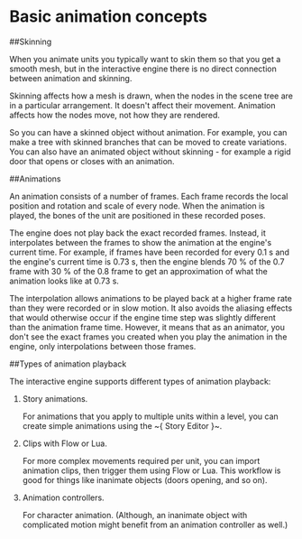 # Basic animation concepts

##Skinning

When you animate units you typically want to skin them so that you get a smooth mesh, but in the interactive engine there is no direct connection between animation and skinning.

Skinning affects how a mesh is drawn, when the nodes in the scene tree are in a particular arrangement. It doesn't affect their movement.
Animation affects how the nodes move, not how they are rendered.

So you can have a skinned object without animation. For example, you can make a tree with skinned branches that can be moved to create variations. You can also have an animated object without skinning - for example a rigid door that opens or closes with an animation.

##Animations

An animation consists of a number of frames. Each frame records the local position and rotation and scale of every node. When the animation is played, the bones of the unit are positioned in these recorded poses.

The engine does not play back the exact recorded frames. Instead, it interpolates between the frames to show the animation at the engine's current time. For example, if frames have been recorded for every 0.1 s and the engine's current time is 0.73 s, then the engine blends 70 % of the 0.7 frame with 30 % of the 0.8 frame to get an approximation of what the animation looks like at 0.73 s.

The interpolation allows animations to be played back at a higher frame rate than they were recorded or in slow motion. It also avoids the aliasing effects that would otherwise occur if the engine time step was slightly different than the animation frame time. However, it means that as an animator, you don't see the exact frames you created when you play the animation in the engine, only interpolations between those frames.

##Types of animation playback

The interactive engine supports different types of animation playback:

1.	Story animations.

    For animations that you apply to multiple units within a level, you can create simple animations using the ~{ Story Editor }~.

2.	Clips with Flow or Lua.

    For more complex movements required per unit, you can import animation clips, then trigger them using Flow or Lua. This workflow is good for things like inanimate objects (doors opening, and so on).

3.	Animation controllers.

    For character animation. (Although, an inanimate object with complicated motion might benefit from an animation controller as well.)
